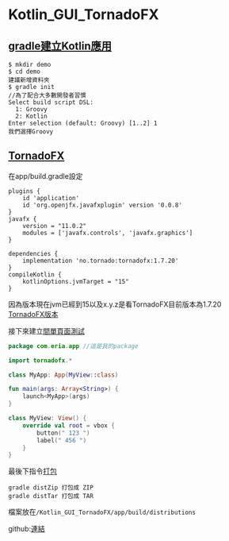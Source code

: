 # Kotlin_GUI_TornadoFX
## [gradle建立Kotlin應用](https://docs.gradle.org/current/samples/sample_building_kotlin_libraries.html)
```
$ mkdir demo
$ cd demo
建議新增資料夾
$ gradle init
//為了配合大多數開發者習慣
Select build script DSL:
  1: Groovy
  2: Kotlin
Enter selection (default: Groovy) [1..2] 1
我們選擇Groovy
```
## [TornadoFX](https://edvin.gitbooks.io/tornadofx-guide/content/part1/2_Setting_Up.html)
在app/build.gradle設定
```
plugins {
    id 'application'
    id 'org.openjfx.javafxplugin' version '0.0.8'
}
javafx {
    version = "11.0.2"
    modules = ['javafx.controls', 'javafx.graphics']
}

dependencies {
    implementation 'no.tornado:tornadofx:1.7.20'
}
compileKotlin {
    kotlinOptions.jvmTarget = "15"
}

```
因為版本現在jvm已經到15以及x.y.z是看TornadoFX目前版本為1.7.20
[TornadoFX版本](https://tornadofx.io/)

接下來建立[間單頁面測試](https://edvin.gitbooks.io/tornadofx-guide/content/part1/3_Components.html)

``` Kotlin
package com.eria.app //這是我的package

import tornadofx.*

class MyApp: App(MyView::class)

fun main(args: Array<String>) {
    launch<MyApp>(args)
}

class MyView: View() {
    override val root = vbox {
        button(" 123 ")
        label(" 456 ")
    }
}
```
最後下指令[打包](https://docs.gradle.org/current/userguide/application_plugin.html)
```
gradle distZip 打包成 ZIP
gradle distTar 打包成 TAR
```
檔案放在`/Kotlin_GUI_TornadoFX/app/build/distributions`


github:[連結](https://github.com/EriaWist/Kotlin_GUI_TornadoFX)


